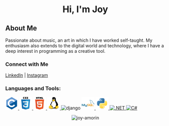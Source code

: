 <h1 align="center">Hi, I'm Joy</h1>

## About Me
Passionate about music, an art in which I have worked self-taught. My enthusiasm also extends to the digital world and technology, where I have a deep interest in programming as a creative tool.

### Connect with Me
[LinkedIn](https://www.linkedin.com/in/johana-amorin-bb7992287/) | [Instagram](https://www.instagram.com/joy_amorin_/)

<h3 align="left">Languages and Tools:</h3>
<p align="left">
  <a href="https://www.cprogramming.com/" target="_blank" rel="noreferrer">
    <img src="https://raw.githubusercontent.com/devicons/devicon/master/icons/c/c-original.svg" alt="c" width="40" height="40"/>
  </a>
  <a href="https://www.w3schools.com/css/" target="_blank" rel="noreferrer">
    <img src="https://raw.githubusercontent.com/devicons/devicon/master/icons/css3/css3-original-wordmark.svg" alt="css3" width="40" height="40"/>
  </a>
  <a hre
  <a href="https://www.w3.org/html/" target="_blank" rel="noreferrer">
    <img src="https://raw.githubusercontent.com/devicons/devicon/master/icons/html5/html5-original-wordmark.svg" alt="html5" width="40" height="40"/>
  </a>
  <a href="https://www.linux.org/" target="_blank" rel="noreferrer">
    <img src="https://raw.githubusercontent.com/devicons/devicon/master/icons/linux/linux-original.svg" alt="linux" width="40" height="40"/>
  </a>
  <img src="https://www.svgrepo.com/show/353657/django-icon.svg" alt="django" width="40" height="40"/>
  <a href="https://www.mysql.com/" target="_blank" rel="noreferrer">
    <img src="https://raw.githubusercontent.com/devicons/devicon/master/icons/mysql/mysql-original-wordmark.svg" alt="mysql" width="40" height="40"/>
  </a>
  <a href="https://www.python.org" target="_blank" rel="noreferrer">
    <img src="https://raw.githubusercontent.com/devicons/devicon/master/icons/python/python-original.svg" alt="python" width="40" height="40"/>
  </a>
  <a href="https://dotnet.microsoft.com/" target="_blank" rel="noreferrer">
    <img src="https://upload.wikimedia.org/wikipedia/commons/thumb/7/7d/Microsoft_.NET_logo.svg/456px-Microsoft_.NET_logo.svg.png" alt=".NET" width="40" height="40"/>
  </a>
  <a href="https://docs.microsoft.com/en-us/dotnet/csharp/" target="_blank" rel="noreferrer">
    <img src="https://pbs.twimg.com/media/EuWwR2CWQAQ90WL?format=jpg&name=large" alt="C#" width="40" height="40"/>
  </a>
</p>



<p align="center">
  <img src="https://github-readme-stats.vercel.app/api/top-langs?username=joy-amorin&show_icons=true&locale=en&layout=compact" alt="joy-amorin" />
</p>

